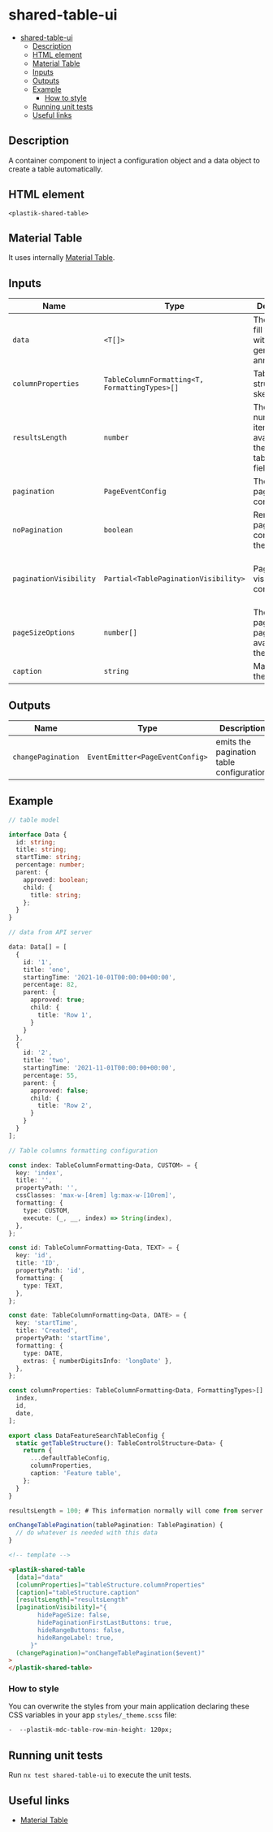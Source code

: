 # shared-table-ui

- [shared-table-ui](#shared-table-ui)
  - [Description](#description)
  - [HTML element](#html-element)
  - [Material Table](#material-table)
  - [Inputs](#inputs)
  - [Outputs](#outputs)
  - [Example](#example)
    - [How to style](#how-to-style)
  - [Running unit tests](#running-unit-tests)
  - [Useful links](#useful-links)

## Description

A container component to inject a configuration object and a data object to create a table automatically.

## HTML element

`<plastik-shared-table>`

## Material Table

It uses internally [Material Table](https://material.angular.io/components/table/overview).

## Inputs

| Name                   | Type                                          | Description                                                            | Default                                    |
| ---------------------- | --------------------------------------------- | ---------------------------------------------------------------------- | ------------------------------------------ |
| `data`                 | `<T[]>`                                       | The data to fill the table with a generic type annotation.             | []                                         |
| `columnProperties`     | `TableColumnFormatting<T, FormattingTypes>[]` | Table structure skeleton.                                              |                                            |
| `resultsLength`        | `number`                                      | The total number of items available for the current table data fields. |                                            |
| `pagination`           | `PageEventConfig`                             | The table pagination configuration.                                    |                                            |
| `noPagination`         | `boolean`                                     | Remove pagination component to the table.                              | false                                      |
| `paginationVisibility` | `Partial<TablePaginationVisibility>`          | Pagination visibility configuration.                                   | All properties are set to false by default |
| `pageSizeOptions`      | `number[]`                                    | The pagination page sizes available in the UI.                         |                                            |
| `caption`              | `string`                                      | Main title of the table.                                               |                                            |

## Outputs

| Name               | Type                            | Description                               |
| ------------------ | ------------------------------- | ----------------------------------------- |
| `changePagination` | `EventEmitter<PageEventConfig>` | emits the pagination table configuration. |

## Example

```typescript
// table model

interface Data {
  id: string;
  title: string;
  startTime: string;
  percentage: number;
  parent: {
    approved: boolean;
    child: {
      title: string;
    };
  }
}

// data from API server

data: Data[] = [
  {
    id: '1',
    title: 'one',
    startingTime: '2021-10-01T00:00:00+00:00',
    percentage: 82,
    parent: {
      approved: true;
      child: {
        title: 'Row 1',
      }
    }
  },
  {
    id: '2',
    title: 'two',
    startingTime: '2021-11-01T00:00:00+00:00',
    percentage: 55,
    parent: {
      approved: false;
      child: {
        title: 'Row 2',
      }
    }
  }
];

// Table columns formatting configuration

const index: TableColumnFormatting<Data, CUSTOM> = {
  key: 'index',
  title: '',
  propertyPath: '',
  cssClasses: 'max-w-[4rem] lg:max-w-[10rem]',
  formatting: {
    type: CUSTOM,
    execute: (_, __, index) => String(index),
  },
};

const id: TableColumnFormatting<Data, TEXT> = {
  key: 'id',
  title: 'ID',
  propertyPath: 'id',
  formatting: {
    type: TEXT,
  },
};

const date: TableColumnFormatting<Data, DATE> = {
  key: 'startTime',
  title: 'Created',
  propertyPath: 'startTime',
  formatting: {
    type: DATE,
    extras: { numberDigitsInfo: 'longDate' },
  },
};

const columnProperties: TableColumnFormatting<Data, FormattingTypes>[] = [
  index,
  id,
  date,
];

export class DataFeatureSearchTableConfig {
  static getTableStructure(): TableControlStructure<Data> {
    return {
      ...defaultTableConfig,
      columnProperties,
      caption: 'Feature table',
    };
  }
}

resultsLength = 100; # This information normally will come from server

onChangeTablePagination(tablePagination: TablePagination) {
  // do whatever is needed with this data
}
```

```html
<!-- template -->

<plastik-shared-table
  [data]="data"
  [columnProperties]="tableStructure.columnProperties"
  [caption]="tableStructure.caption"
  [resultsLength]="resultsLength"
  [paginationVisibility]="{
        hidePageSize: false,
        hidePaginationFirstLastButtons: true,
        hideRangeButtons: false,
        hideRangeLabel: true,
      }"
  (changePagination)="onChangeTablePagination($event)"
>
</plastik-shared-table>
```

### How to style

You can overwrite the styles from your main application declaring these CSS variables in your app `styles/_theme.scss` file:

```css
-  --plastik-mdc-table-row-min-height: 120px;
```

## Running unit tests

Run `nx test shared-table-ui` to execute the unit tests.

## Useful links

- [Material Table](https://material.angular.io/components/table/overview)
